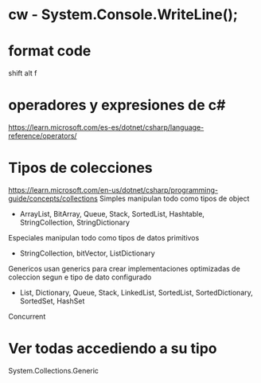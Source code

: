 # cw - System.Console.WriteLine();

# format code
shift alt f  

# operadores y expresiones de c#
https://learn.microsoft.com/es-es/dotnet/csharp/language-reference/operators/

# Tipos de colecciones  
https://learn.microsoft.com/en-us/dotnet/csharp/programming-guide/concepts/collections
Simples
manipulan todo como tipos de object
- ArrayList, BitArray, Queue, Stack, SortedList, Hashtable, StringCollection, StringDictionary

Especiales
manipulan todo como tipos de datos primitivos
- StringCollection, bitVector, ListDictionary

Genericos
usan generics para crear implementaciones optimizadas de coleccion segun e tipo de dato configurado
- List<T>, Dictionary<T>, Queue<T>, Stack<T>, LinkedList<T>, SortedList<T>, SortedDictionary<T>, SortedSet<T>, HashSet<T>

Concurrent

# Ver todas accediendo a su tipo
System.Collections.Generic